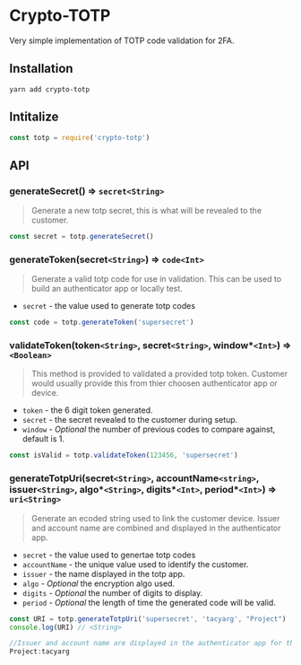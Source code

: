 # Crypto-TOTP

Very simple implementation of TOTP code validation for 2FA.

## Installation
`yarn add crypto-totp`

## Intitalize
```js
const totp = require('crypto-totp')
```

## API

### generateSecret() => `secret<String>`

> Generate a new totp secret, this is what will be revealed to the customer.

```js
const secret = totp.generateSecret()
```

### generateToken(secret`<String>`) => `code<Int>`

> Generate a valid totp code for use in validation. This can be used to build an authenticator app or locally test.

 - `secret` - the value used to generate totp codes

```js
const code = totp.generateToken('supersecret')
```

### validateToken(token`<String>`, secret`<String>`, window*`<Int>`) => `<Boolean>`

> This method is provided to validated a provided totp token. Customer would usually provide this from thier choosen authenticator app or device.

- `token` - the 6 digit token generated.
- `secret` - the secret revealed to the customer during setup.
- `window` - *Optional* the number of previous codes to compare against, default is 1.

```js
const isValid = totp.validateToken(123456, 'supersecret')
```

### generateTotpUri(secret`<String>`, accountName`<string>`, issuer`<String>`, algo*`<String>`, digits*`<Int>`, period*`<Int>`) => `uri<String>`
  
> Generate an ecoded string used to link the customer device. Issuer and account name are combined and displayed in the authenticator app. 
  
- `secret` - the value used to genertae totp codes
- `accountName` - the unique value used to identify the customer.
- `issuer` - the name displayed in the totp app.
- `algo` - *Optional* the encryption algo used.
- `digits` - *Optional* the number of digits to display.
- `period` - *Optional* the length of time the generated code will be valid.
  
```js
const URI = totp.generateTotpUri('supersecret', 'tacyarg', "Project")
console.log(URI) // <String>

//Issuer and account name are displayed in the authenticator app for the customer.
Project:tacyarg
```
